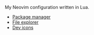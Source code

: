 My Neovim configuration written in Lua.

- [Package manager](https://github.com/folke/lazy.nvim)
- [File explorer](https://github.com/nvim-tree/nvim-tree.lua)
- [Dev icons](https://github.com/nvim-tree/nvim-web-devicons)